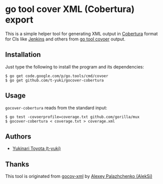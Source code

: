go tool cover XML (Cobertura) export
====================================

This is a simple helper tool for generating XML output in [Cobertura](http://cobertura.sourceforge.net/) format
for CIs like [Jenkins](https://wiki.jenkins-ci.org/display/JENKINS/Cobertura+Plugin) and others
from [go tool covoer](https://code.google.com/p/go.tools/) output.

Installation
------------

Just type the following to install the program and its dependencies:

    $ go get code.google.com/p/go.tools/cmd/covoer
    $ go get github.com/t-yuki/gocover-cobertura

Usage
-----

`gocover-cobertura` reads from the standard input:

    $ go test -covoerprofile=coverage.txt github.com/gorilla/mux
    $ gocover-cobertura < coverage.txt > coverage.xml

Authors
-------

* [Yukinari Toyota (t-yuki)](https://github.com/t-yuki)

Thanks
------

This tool is originated from [gocov-xml](https://github.com/AlekSi/gocov-xml) by [Alexey Palazhchenko (AlekSi)](https://github.com/AlekSi)
